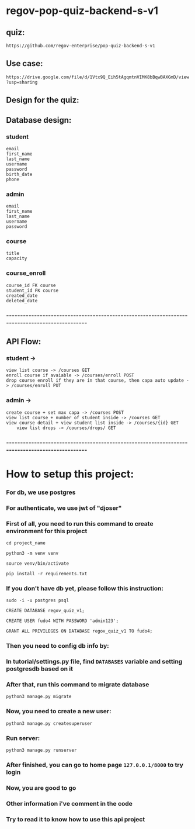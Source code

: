 # regov-pop-quiz-backend-s-v1

## quiz:
`https://github.com/regov-enterprise/pop-quiz-backend-s-v1`

## Use case:
`https://drive.google.com/file/d/1Vtx9Q_Eih5tAgqmtnVIMK8bBqwBAXGmD/view?usp=sharing`

## Design for the quiz:

## Database design:
### student
	email
	first_name
	last_name
	username
	password
	birth_date
	phone
	
### admin
	email
	first_name
	last_name
	username
	password

### course
	title
	capacity
	
### course_enroll
	course_id FK course
	student_id FK course
	created_date
	deleted_date
	
### ----------------------------------------------------------------------------------------------

## API Flow:

### student -> 
	view list course -> /courses GET
	enroll course if avaiable -> /courses/enroll POST
	drop course enroll if they are in that course, then capa auto update -> /courses/enroll PUT

### admin ->
	create course + set max capa -> /courses POST
	view list course + number of student inside -> /courses GET
	view course detail + view student list inside -> /courses/{id} GET
    	view list drops -> /courses/drops/ GET
    
### ----------------------------------------------------------------------------------------------

# How to setup this project:

### For db, we use postgres
### For authenticate, we use jwt of "djoser"

### First of all, you need to run this command to create environment for this project
`cd project_name`

`python3 -m venv venv`

`source venv/bin/activate`

`pip install -r requirements.txt`

### If you don't have db yet, please follow this instruction:
`sudo -i -u postgres psql`

`CREATE DATABASE regov_quiz_v1;`

`CREATE USER fudo4 WITH PASSWORD 'admin123';`

`GRANT ALL PRIVILEGES ON DATABASE regov_quiz_v1 TO fudo4;`

### Then you need to config db info by:
### In tutorial/settings.py file, find `DATABASES` variable and setting postgresdb based on it
### After that, run this command to migrate database
`python3 manage.py migrate`

### Now, you need to create a new user:
`python3 manage.py createsuperuser`
### Run server:
`python3 manage.py runserver`
### After finished, you can go to home page `127.0.0.1/8000` to try login

### Now, you are good to go
### Other information i've comment in the code
### Try to read it to know how to use this api project
